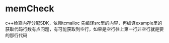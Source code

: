 # memCheck
c++检查内存分配SDK，依赖tcmalloc
先编译src里的内容，再编译example里的
获取代码行数有点问题，有可能获取到空行，如果是空行往上第一行非空行就是要的那行代码
